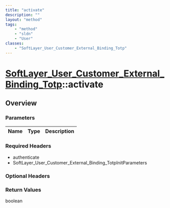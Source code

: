 ```yaml
---
title: "activate"
description: ""
layout: "method"
tags:
    - "method"
    - "sldn"
    - "User"
classes:
    - "SoftLayer_User_Customer_External_Binding_Totp"
---
```

# [SoftLayer_User_Customer_External_Binding_Totp](/reference/services/SoftLayer_User_Customer_External_Binding_Totp)::activate




## Overview 


### Parameters 
|Name | Type | Description |
| --- | --- | --- |


### Required Headers
* authenticate
* SoftLayer_User_Customer_External_Binding_TotpInitParameters

### Optional Headers

### Return Values
boolean


